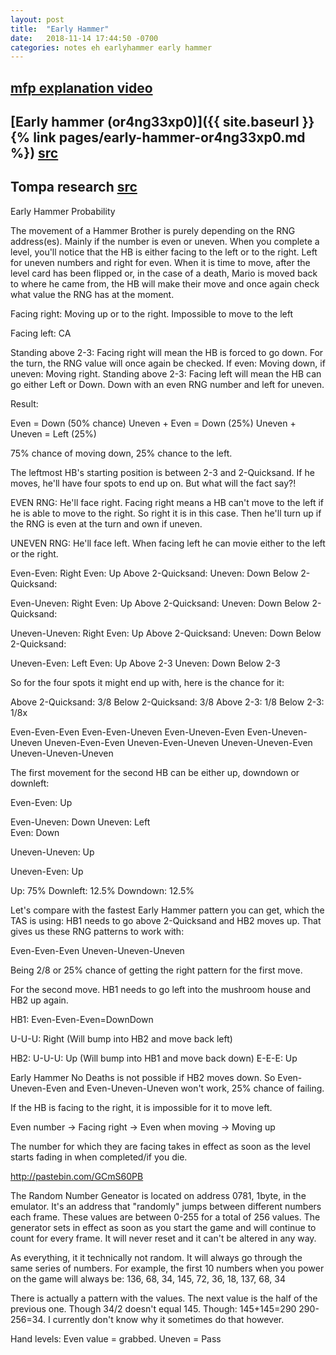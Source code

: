 ```yaml
---
layout: post
title:  "Early Hammer"
date:   2018-11-14 17:44:50 -0700
categories: notes eh earlyhammer early hammer
---
```


## [mfp explanation video](https://youtu.be/2syj3j0Ye_E)

## [Early hammer (or4ng33xp0)]({{ site.baseurl }}{% link pages/early-hammer-or4ng33xp0.md %}) [src](http://smb3.bf0.org/)

## Tompa research [src](http://pastebin.com/qrqFaxj2)

Early Hammer Probability

The movement of a Hammer Brother is purely depending on the RNG address(es). Mainly if the number is even or uneven. When you complete a level, you'll notice that the HB is either facing to the left or to the right. Left for uneven numbers and right for even. When it is time to move, after the level card has been flipped or, in the case of a death, Mario is moved back to where he came from, the HB will make their move and once again check what value the RNG has at the moment.

Facing right: Moving up or to the right. Impossible to move to the left

Facing left: CA

Standing above 2-3: Facing right will mean the HB is forced to go down. For the turn, the RNG value will once again be checked. If even: Moving down, if uneven: Moving right. Standing above 2-3: Facing left will mean the HB can go either Left or Down. Down with an even RNG number and left for uneven.

Result:

Even = Down (50% chance)
Uneven + Even = Down (25%)
Uneven + Uneven = Left (25%)

75% chance of moving down, 25% chance to the left.

The leftmost HB's starting position is between 2-3 and 2-Quicksand. If he moves, he'll have four spots to end up on. But what will the fact say?!

EVEN RNG: He'll face right. Facing right means a HB can't move to the left if he is able to move to the right. So right it is in this case. Then he'll turn up if the RNG is even at the turn and own if uneven.

UNEVEN RNG: He'll face left. When facing left he can movie either to the left or the right.

 
Even-Even:      Right
    Even:       Up      Above 2-Quicksand:
    Uneven:     Down    Below 2-Quicksand:
   
Even-Uneven:    Right
    Even:       Up      Above 2-Quicksand:
    Uneven:     Down    Below 2-Quicksand:
 
Uneven-Uneven:  Right
    Even:       Up      Above 2-Quicksand:
    Uneven:     Down    Below 2-Quicksand:
   
Uneven-Even:    Left
    Even:       Up      Above 2-3
    Uneven:     Down    Below 2-3

So for the four spots it might end up with, here is the chance for it:

Above 2-Quicksand:  3/8
Below 2-Quicksand:  3/8
Above 2-3:          1/8
Below 2-3:          1/8x
 
Even-Even-Even
Even-Even-Uneven
Even-Uneven-Even
Even-Uneven-Uneven
Uneven-Even-Even
Uneven-Even-Uneven
Uneven-Uneven-Even
Uneven-Uneven-Uneven

The first movement for the second HB can be either up, downdown or downleft:

 
Even-Even: Up
 
Even-Uneven:    Down
    Uneven:     Left   
    Even:       Down
   
Uneven-Uneven:  Up
 
Uneven-Even:    Up
 
Up: 75%
Downleft: 12.5%
Downdown: 12.5%

Let's compare with the fastest Early Hammer pattern you can get, which the TAS is using: HB1 needs to go above 2-Quicksand and HB2 moves up. That gives us these RNG patterns to work with:

Even-Even-Even
Uneven-Uneven-Uneven

Being 2/8 or 25% chance of getting the right pattern for the first move.

For the second move. HB1 needs to go left into the mushroom house and HB2 up again.

 
HB1:
Even-Even-Even=DownDown
 
U-U-U: Right (Will bump into HB2 and move back left)
 
 
HB2:
U-U-U: Up (Will bump into HB1 and move back down)
E-E-E: Up

Early Hammer No Deaths is not possible if HB2 moves down. So Even-Uneven-Even and Even-Uneven-Uneven won't work, 25% chance of failing.


If the HB is facing to the right, it is impossible for it to move left.

Even number -> Facing right -> Even when moving -> Moving up

The number for which they are facing takes in effect as soon as the level starts fading in when completed/if you die.


http://pastebin.com/GCmS60PB

The Random Number Geneator is located on address 0781, 1byte, in the emulator. It's an address that "randomly" jumps between different numbers each frame. These values are between 0-255 for a total of 256 values. The generator sets in effect as soon as you start the game and will continue to count for every frame. It will never reset and it can't be altered in any way.

As everything, it it technically not random. It will always go through the same series of numbers. For example, the first 10 numbers when you power on the game will always be: 136, 68, 34, 145, 72, 36, 18, 137, 68, 34

There is actually a pattern with the values. The next value is the half of the previous one. Though 34/2 doesn't equal 145. Though: 145+145=290 290-256=34. I currently don't know why it sometimes do that however.


Hand levels: Even value = grabbed. Uneven = Pass 
